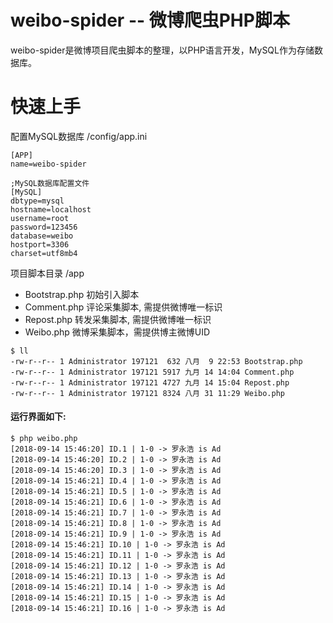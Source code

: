 # weibo-spider -- 微博爬虫PHP脚本 

weibo-spider是微博项目爬虫脚本的整理，以PHP语言开发，MySQL作为存储数据库。

# 快速上手
配置MySQL数据库 /config/app.ini
```
[APP]
name=weibo-spider

;MySQL数据库配置文件
[MySQL]
dbtype=mysql
hostname=localhost
username=root
password=123456
database=weibo
hostport=3306
charset=utf8mb4
```
项目脚本目录 /app
* Bootstrap.php 初始引入脚本
* Comment.php 评论采集脚本, 需提供微博唯一标识
* Repost.php 转发采集脚本, 需提供微博唯一标识
* Weibo.php 微博采集脚本，需提供博主微博UID
```
$ ll
-rw-r--r-- 1 Administrator 197121  632 八月  9 22:53 Bootstrap.php  
-rw-r--r-- 1 Administrator 197121 5917 九月 14 14:04 Comment.php
-rw-r--r-- 1 Administrator 197121 4727 九月 14 15:04 Repost.php
-rw-r--r-- 1 Administrator 197121 8324 八月 31 11:29 Weibo.php
```

#### 运行界面如下:      
```
$ php weibo.php
[2018-09-14 15:46:20] ID.1 | 1-0 -> 罗永浩 is Ad
[2018-09-14 15:46:20] ID.2 | 1-0 -> 罗永浩 is Ad
[2018-09-14 15:46:20] ID.3 | 1-0 -> 罗永浩 is Ad
[2018-09-14 15:46:21] ID.4 | 1-0 -> 罗永浩 is Ad
[2018-09-14 15:46:21] ID.5 | 1-0 -> 罗永浩 is Ad
[2018-09-14 15:46:21] ID.6 | 1-0 -> 罗永浩 is Ad
[2018-09-14 15:46:21] ID.7 | 1-0 -> 罗永浩 is Ad
[2018-09-14 15:46:21] ID.8 | 1-0 -> 罗永浩 is Ad
[2018-09-14 15:46:21] ID.9 | 1-0 -> 罗永浩 is Ad
[2018-09-14 15:46:21] ID.10 | 1-0 -> 罗永浩 is Ad
[2018-09-14 15:46:21] ID.11 | 1-0 -> 罗永浩 is Ad
[2018-09-14 15:46:21] ID.12 | 1-0 -> 罗永浩 is Ad
[2018-09-14 15:46:21] ID.13 | 1-0 -> 罗永浩 is Ad
[2018-09-14 15:46:21] ID.14 | 1-0 -> 罗永浩 is Ad
[2018-09-14 15:46:21] ID.15 | 1-0 -> 罗永浩 is Ad
[2018-09-14 15:46:21] ID.16 | 1-0 -> 罗永浩 is Ad
```
